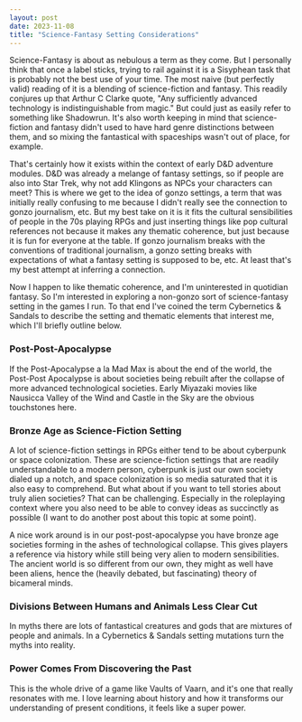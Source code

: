 ```yaml
---
layout: post
date: 2023-11-08
title: "Science-Fantasy Setting Considerations"
---
```


Science-Fantasy is about as nebulous a term as they come. But I personally think that once a label sticks, trying to rail against it is a Sisyphean task that is probably not the best use of your time. The most naive (but perfectly valid) reading of it is a blending of science-fiction and fantasy. This readily conjures up that Arthur C Clarke quote, "Any sufficiently advanced technology is indistinguishable from magic." But could just as easily refer to something like Shadowrun. It's also worth keeping in mind that science-fiction and fantasy didn't used to have hard genre distinctions between them, and so mixing the fantastical with spaceships wasn't out of place, for example.

That's certainly how it exists within the context of early D&D adventure modules. D&D was already a melange of fantasy settings, so if people are also into Star Trek, why not add Klingons as NPCs your characters can meet? This is where we get to the idea of gonzo settings, a term that was initially really confusing to me because I didn't really see the connection to gonzo journalism, etc. But my best take on it is it fits the cultural sensibilities of people in the 70s playing RPGs and just inserting things like pop cultural references not because it makes any thematic coherence, but just because it is fun for everyone at the table. If gonzo journalism breaks with the conventions of traditional journalism, a gonzo setting breaks with expectations of what a fantasy setting is supposed to be, etc. At least that's my best attempt at inferring a connection.

Now I happen to like thematic coherence, and I'm uninterested in quotidian fantasy. So I'm interested in exploring a non-gonzo sort of science-fantasy setting in the games I run. To that end I've coined the term Cybernetics & Sandals to describe the setting and thematic elements that interest me, which I'll briefly outline below.

### Post-Post-Apocalypse

If the Post-Apocalypse a la Mad Max is about the end of the world, the Post-Post Apocalypse is about societies being rebuilt after the collapse of more advanced technological societies. Early Miyazaki movies like Nausicca Valley of the Wind and Castle in the Sky are the obvious touchstones here.

### Bronze Age as Science-Fiction Setting

A lot of science-fiction settings in RPGs either tend to be about cyberpunk or space colonization. These are science-fiction settings that are readily understandable to a modern person, cyberpunk is just our own society dialed up a notch, and space colonization is so media saturated that it is also easy to comprehend. But what about if you want to tell stories about truly alien societies? That can be challenging. Especially in the roleplaying context where you also need to be able to convey ideas as succinctly as possible (I want to do another post about this topic at some point).

A nice work around is in our post-post-apocalypse you have bronze age societies forming in the ashes of technological collapse. This gives players a reference via history while still being very alien to modern sensibilities. The ancient world is so different from our own, they might as well have been aliens, hence the (heavily debated, but fascinating) theory of bicameral minds.

### Divisions Between Humans and Animals Less Clear Cut

In myths there are lots of fantastical creatures and gods that are mixtures of people and animals. In a Cybernetics & Sandals setting mutations turn the myths into reality.

### Power Comes From Discovering the Past

This is the whole drive of a game like Vaults of Vaarn, and it's one that really resonates with me. I love learning about history and how it transforms our understanding of present conditions, it feels like a super power.
